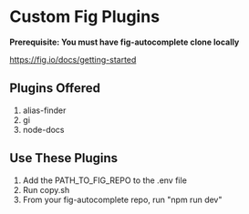 # Custom Fig Plugins

**Prerequisite: You must have fig-autocomplete clone locally**

https://fig.io/docs/getting-started

## Plugins Offered

1. alias-finder
2. gi
3. node-docs

## Use These Plugins

1.  Add the PATH_TO_FIG_REPO to the .env file
2.  Run copy.sh
3.  From your fig-autocomplete repo, run "npm run dev"
